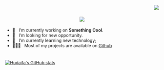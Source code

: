 <img align="right" src="https://komarev.com/ghpvc/?username=hudaifa-saleh&color=blueviolet&&style=flat">


<h1 align="center">
  <a href="https://git.io/typing-svg">
    <img src="https://readme-typing-svg.herokuapp.com/?lines=Hello,+There!+👋;This+is+Hudaifa....;Nice+to+meet+you!&center=true&size=30">
  </a>
</h1>

- 🔭 &nbsp; I’m currently working on **Something Cool**.
- 🤝 &nbsp; I’m looking for new opportunity.
- 🌱 &nbsp; I’m currently learning new technology; 
- 👨🏻‍💻 &nbsp; Most of my projects are available on [Github](https://github.com/hudaifa-saleh)

<h1 align="center"></h1>

[![Hudaifa's GitHub stats](https://github-readme-stats.vercel.app/api?username=hudaifa-saleh&theme=buefy&hide=contribs&show_icons=true)](https://github.com/anuraghazra/github-readme-stats)
